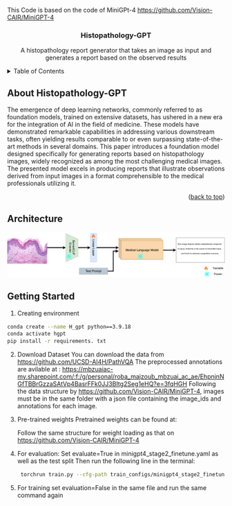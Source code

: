 This Code is based on the code of MiniGPt-4 https://github.com/Vision-CAIR/MiniGPT-4
  <h3 align="center">Histopathology-GPT</h3>

  <p align="center">
    A histopathology report generator that takes an image as input and generates a report based on the observed results

  </p>
</div>



<!-- TABLE OF CONTENTS -->
<details>
  <summary>Table of Contents</summary>
  <ol>
    <li>
      <a href="#about-the-project">About The Project</a>
      <ul>
        <li><a href="#built-with">Built With</a></li>
      </ul>
    </li>
    <li>
      <a href="#getting-started">Getting Started</a>
      <ul>
        <li><a href="#prerequisites">Prerequisites</a></li>
        <li><a href="#installation">Installation</a></li>
      </ul>
    </li>
    <li><a href="#usage">Usage</a></li>
    <li><a href="#roadmap">Roadmap</a></li>
    <li><a href="#contributing">Contributing</a></li>
    <li><a href="#license">License</a></li>
    <li><a href="#contact">Contact</a></li>
    <li><a href="#acknowledgments">Acknowledgments</a></li>
  </ol>
</details>



<!-- ABOUT THE PROJECT -->
## About Histopathology-GPT

The emergence of deep learning networks, commonly referred to as foundation models, trained on extensive datasets, has ushered in a new era for the integration of AI in the field of medicine. These models have demonstrated remarkable capabilities in addressing various downstream tasks, often yielding results comparable to or even surpassing state-of-the-art methods in several domains. This paper introduces a foundation model designed specifically for generating reports based on histopathology images, widely recognized as among the most challenging medical images. The presented model excels in producing reports that illustrate observations derived from input images in a format comprehensible to the medical professionals utilizing it.

<p align="right">(<a href="#readme-top">back to top</a>)</p>

## Architecture

![plot](https://github.com/musk007/Histopathology_GPT/blob/main/arch.png)






<!-- GETTING STARTED -->
## Getting Started

1. Creating environment
  ```sh
  conda create --name H_gpt python==3.9.18
  conda activate hgpt
  pip install -r requirements. txt 
  ```
2. Download Dataset
  You can download the data from https://github.com/UCSD-AI4H/PathVQA
  The preprocessed annotations are avilable at : https://mbzuaiac-my.sharepoint.com/:f:/g/personal/roba_majzoub_mbzuai_ac_ae/EhpnjnNGfTBBrGzzaSAtVp4BasrFFk0JJ3BItg2Seg1eHQ?e=3fqHGH
  Following the data structure by https://github.com/Vision-CAIR/MiniGPT-4, images must be in the same folder with a json file containing the image_ids and annotations for each image.

4. Pre-trained weights
   Pretrained weights can be found at:
   
   Follow the same structure for weight loading as that on https://github.com/Vision-CAIR/MiniGPT-4

5. For evaluation:
   Set evaluate=True in  minigpt4_stage2_finetune.yaml as well as the test split
   Then run the following line in the terminal:
   ```sh
    torchrun train.py --cfg-path train_configs/minigpt4_stage2_finetune.yaml 
    ```
6. For training set evaluation=False in the same file and run the same command again
